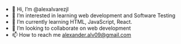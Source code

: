 - 👋 Hi, I’m @alexalvarezjl
- 👀 I’m interested in learning web development and Software Testing
- 🌱 I’m currently learning HTML, JavaScript, React.
- 💞️ I’m looking to collaborate on web development
- 📫 How to reach me alexander.alv09@gmail.com

<!---
alexalvarezjl/alexalvarezjl is a ✨ special ✨ repository because its `README.md` (this file) appears on your GitHub profile.
You can click the Preview link to take a look at your changes.
--->
